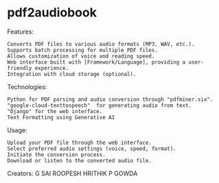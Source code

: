# pdf2audiobook

Features:

    Converts PDF files to various audio formats (MP3, WAV, etc.).
    Supports batch processing for multiple PDF files.
    Allows customization of voice and reading speed.
    Web interface built with [Framework/Language], providing a user-friendly experience.
    Integration with cloud storage (optional).

Technologies:

    Python for PDF parsing and audio conversion through "pdfminer.six".
    "google-cloud-texttospeech"  for generating audio from text.
    "Django" for the web interface.
    Text Formatting using Generative AI
Usage:

    Upload your PDF file through the web interface.
    Select preferred audio settings (voice, speed, format).
    Initiate the conversion process.
    Download or listen to the converted audio file.

Creators:
G SAI ROOPESH
HRITHIK P GOWDA
